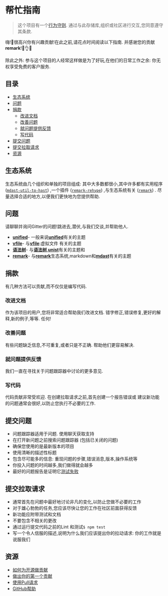
# 帮忙指南

> 这个项目有一个[行为守则][coc]. 通过与此存储库,组织或社区进行交互,您同意遵守其条款. 

嗨!👋很高兴你有兴趣贡献!在此之前,请花点时间阅读以下指南. 并感谢您的贡献**remark**!👏👌✨

除此之外: 参与这个项目的人经常这样做是为了好玩,在他们的日常工作之余: 你无权享受免费的客户服务. 

## 目录

<!-- START doctoc generated TOC please keep comment here to allow auto update -->
<!-- DON'T EDIT THIS SECTION, INSTEAD RE-RUN doctoc TO UPDATE -->


- [生态系统](#%E7%94%9F%E6%80%81%E7%B3%BB%E7%BB%9F)
- [问题](#%E9%97%AE%E9%A2%98)
- [捐款](#%E6%8D%90%E6%AC%BE)
  - [改进文档](#%E6%94%B9%E8%BF%9B%E6%96%87%E6%A1%A3)
  - [改善问题](#%E6%94%B9%E5%96%84%E9%97%AE%E9%A2%98)
  - [就问题提供反馈](#%E5%B0%B1%E9%97%AE%E9%A2%98%E6%8F%90%E4%BE%9B%E5%8F%8D%E9%A6%88)
  - [写代码](#%E5%86%99%E4%BB%A3%E7%A0%81)
- [提交问题](#%E6%8F%90%E4%BA%A4%E9%97%AE%E9%A2%98)
- [提交拉取请求](#%E6%8F%90%E4%BA%A4%E6%8B%89%E5%8F%96%E8%AF%B7%E6%B1%82)
- [资源](#%E8%B5%84%E6%BA%90)

<!-- END doctoc generated TOC please keep comment here to allow auto update -->

## 生态系统

生态系统由几个组织和单独的项目组成: 其中大多数都很小,其中许多都有实用程序 ([`mdast-util-to-hast`][mdast-util-to-hast]) ,一个插件 ([`remark-rehype`][remark-rehype]) ,与生态系统有关 ([`remark`][remark]) . 尽量选择合适的地方,以便我们更快地为您提供帮助. 

## 问题

请聊聊并询问Gitter的问题!跳进去,潜伏,与我们交谈,并帮助他人. 

-   [**unified**](https://gitter.im/unifiedjs/Lobby)- 一般来说[**unified**][unified]有关的主题
-   [**vfile**](https://gitter.im/vfile/Lobby)- 与[**vfile**][vfile]:虚拟文件 有关的主题
-   [**语法树**](https://gitter.im/syntax-tree/Lobby)- 与[**语法树**][syntax-tree],[**unist**][unist]有关的主题和
-   [**remark**](https://gitter.im/remarkjs/Lobby)- 与[**remark**][remark]生态系统,markdown和[**mdast**][mdast]有关的主题

## 捐款

有几种方法可以贡献,而不仅仅是编写代码. 

### 改进文档

作为该项目的用户,您将非常适合帮助我们改进文档. 错字修正,错误修复,更好的解释,新的例子,等等. 任何!

### 改善问题

有些问题缺乏信息,不可重复,或者只是不正确. 帮助他们更容易解决. 

### 就问题提供反馈

我们一直在寻找关于问题跟踪器中讨论的更多意见. 

### 写代码

代码贡献非常受欢迎. 在创建拉取请求之前,首先创建一个报告错误或 建议新功能 的问题通常会很好,以防止您执行不必要的工作. 

## 提交问题

-   问题跟踪器适用于问题. 使用聊天获取支持
-   在打开新问题之前搜索问题跟踪器 (包括已关闭的问题) 
-   确保您使用的是最新版本的项目
-   使用清晰的描述性标题
-   包含尽可能多的信息: 重现问题的步骤,错误消息,版本,操作系统等
-   你投入问题的时间越多,我们做得就会越多
-   最好的问题报告是证明它[测试失败][unit-test]

## 提交拉取请求

-   通常首先在问题中最好地讨论非凡的变化,以防止您做不必要的工作
-   对于雄心勃勃的任务,您应该尽快让您的工作在社区前面获得反馈
-   新功能应附带测试和文档
-   不要包含不相关的更改
-   通过运行提交代码之前的Lint 和测试`$ npm test`
-   写一个令人信服的描述,说明为什么我们应该提出你的拉动请求: 你的工作就是说服我们

## 资源

-   [如何为开源做贡献](https://opensource.guide/how-to-contribute/)
-   [做出你的第一个贡献](https://medium.com/@vadimdemedes/making-your-first-contribution-de6576ddb190)
-   [使用Pull请求](https://help.github.com/articles/about-pull-requests/)
-   [GitHub帮助](https://help.github.com)

[coc]: https://www.contributor-covenant.org/zh-cn/version/1/4/code-of-conduct

[vfile]: https://github.com/vfile

[syntax-tree]: https://github.com/syntax-tree

[unist]: https://github.com/syntax-tree/unist

[unified]: https://github.com/unifiedjs/unified

[remark]: https://github.com/remarkjs/remark

[mdast]: https://github.com/syntax-tree/mdast

[mdast-util-to-hast]: https://github.com/syntax-tree/mdast-util-to-hast

[remark-rehype]: https://github.com/remarkjs/remark-rehype

[unit-test]: https://twitter.com/sindresorhus/status/579306280495357953
